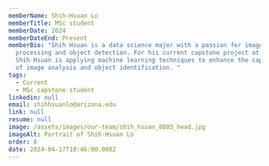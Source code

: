 ```yaml
---
memberName: Shih-Hsuan Lo
memberTitle: MSc student
memberDate: 2024
memberDateEnd: Present
memberBio: "Shih Hsuan is a data science major with a passion for image
  processing and object detection. For his current capstone project at the lab,
  Shih Hsuan is applying machine learning techniques to enhance the capabilities
  of image analysis and object identification. "
tags:
  - Current
  - MSc capstone student
linkedin: null
email: shihhsuanlo@arizona.edu
link: null
resume: null
image: /assets/images/our-team/shih_hsuan_8803_head.jpg
imageAlt: Portrait of Shih-Hsuan Lo
order: 6
date: 2024-04-17T10:46:00.000Z
---
```

